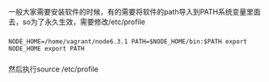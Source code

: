 一般大家需要安装软件的时候，有的需要将软件的path导入到PATH系统变量里面去，so为了永久生效，需要修改/etc/profile
### 
`NODE_HOME=/home/vagrant/node6.3.1
PATH=$NODE_HOME/bin:$PATH
export NODE_HOME
export PATH
`
###

然后执行source /etc/profile
